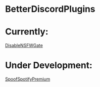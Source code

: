 # BetterDiscordPlugins
# Currently:
[DisableNSFWGate](https://github.com/SpoonMcForky/BetterDiscordPlugins/blob/f1f5cdae02c9784bab9da6d8b9a23a9a3d66304e/Plugins/DisableNSFWGate.plugin.js)
# Under Development:
[SpoofSpotifyPremium](https://github.com/SpoonMcForky/BetterDiscordPlugins/blob/a994afab9a64dd820d59099e483c0c4133edf8c1/Plugins/SpoofSpotifyPremium.plugin.js)
